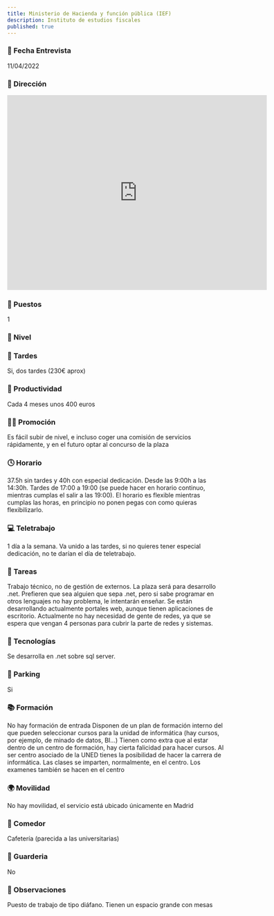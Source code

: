 ```yaml
---
title: Ministerio de Hacienda y función pública (IEF)
description: Instituto de estudios fiscales 
published: true
---
```


### 📆 Fecha Entrevista
11/04/2022
### 🏢 Dirección
<iframe src="https://www.google.com/maps/embed?pb=!1m18!1m12!1m3!1d3034.9449451290056!2d-3.74649538460224!3d40.476482979358174!2m3!1f0!2f0!3f0!3m2!1i1024!2i768!4f13.1!3m3!1m2!1s0xd4229e689ecebe5%3A0xbac9487821a63250!2sIEF%20Instituto%20de%20Estudios%20Fiscales!5e0!3m2!1ses!2ses!4v1649788079480!5m2!1ses!2ses" width="600" height="450" style="border:0;" allowfullscreen="" loading="lazy" referrerpolicy="no-referrer-when-downgrade"></iframe>

### 💼 Puestos
1
### 🔼 Nivel

### 🌆 Tardes
Si, dos tardes (230€ aprox)
### 🚀 Productividad
Cada 4 meses unos 400 euros
### 🧗‍♀️ Promoción
Es fácil subir de nivel, e incluso coger una comisión de servicios rápidamente, y en el futuro optar al concurso de la plaza
### 🕓 Horario
37.5h sin tardes y 40h con especial dedicación.
Desde las 9:00h a las 14:30h.
Tardes de 17:00 a 19:00 (se puede hacer en horario continuo, mientras cumplas el salir a las 19:00).
El horario es flexible mientras cumplas las horas, en principio no ponen pegas con como quieras flexibilizarlo.
### 💻 Teletrabajo
1 día a la semana.
Va unido a las tardes, si no quieres tener especial dedicación, no te darían el día de teletrabajo.
### 📝 Tareas
Trabajo técnico, no de gestión de externos.
La plaza será para desarrollo .net. Prefieren que sea alguien que sepa .net, pero si sabe programar en otros lenguajes no hay problema, le intentarán enseñar.
Se están desarrollando actualmente portales web, aunque tienen aplicaciones de escritorio.
Actualmente no hay necesidad de gente de redes, ya que se espera que vengan 4 personas para cubrir la parte de redes y sistemas.
### 💾 Tecnologías
Se desarrolla en .net sobre sql server. 

### 🚗 Parking
Si
### 📚 Formación
No hay formación de entrada
Disponen de un plan de formación interno del que pueden seleccionar cursos para la unidad de informática (hay cursos, por ejemplo, de minado de datos, BI...)
Tienen como extra que al estar dentro de un centro de formación, hay cierta falicidad para hacer cursos.
Al ser centro asociado de la UNED tienes la posibilidad de hacer la carrera de informática. Las clases se imparten, normalmente, en el centro. Los examenes también se hacen en el centro
### 🌍 Movilidad
No hay movilidad, el servicio está ubicado únicamente en Madrid
### 🥗 Comedor
Cafetería (parecida a las universitarias)
### 👶 Guarderia
No
### 👀 Observaciones
Puesto de trabajo de tipo diáfano. Tienen un espacio grande con mesas